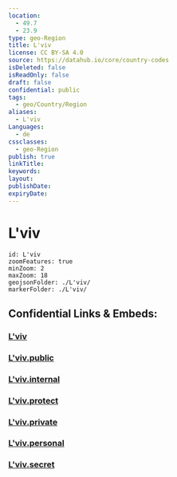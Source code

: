 ```yaml
---
location:
  - 49.7
  - 23.9
type: geo-Region
title: L'viv
license: CC BY-SA 4.0
source: https://datahub.io/core/country-codes
isDeleted: false
isReadOnly: false
draft: false
confidential: public
tags:
  - geo/Country/Region
aliases:
  - L'viv
Languages:
  - de
cssclasses:
  - geo-Region
publish: true
linkTitle:
keywords:
layout:
publishDate:
expiryDate:
---
```


# L'viv

```leaflet
id: L'viv
zoomFeatures: true 
minZoom: 2 
maxZoom: 18
geojsonFolder: ./L'viv/
markerFolder: ./L'viv/
```


## Confidential Links & Embeds: 

### [L'viv](/_Standards/Earth/Continent/Europe/Europe~East/Ukraine/Regions~Ukraine/L'viv.md) 

### [L'viv.public](/_public/Earth/Continent/Europe/Europe~East/Ukraine/Regions~Ukraine/L'viv.public.md) 

### [L'viv.internal](/_internal/Earth/Continent/Europe/Europe~East/Ukraine/Regions~Ukraine/L'viv.internal.md) 

### [L'viv.protect](/_protect/Earth/Continent/Europe/Europe~East/Ukraine/Regions~Ukraine/L'viv.protect.md) 

### [L'viv.private](/_private/Earth/Continent/Europe/Europe~East/Ukraine/Regions~Ukraine/L'viv.private.md) 

### [L'viv.personal](/_personal/Earth/Continent/Europe/Europe~East/Ukraine/Regions~Ukraine/L'viv.personal.md) 

### [L'viv.secret](/_secret/Earth/Continent/Europe/Europe~East/Ukraine/Regions~Ukraine/L'viv.secret.md)

